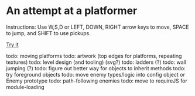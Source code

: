 An attempt at a platformer
==========================

Instructions:
Use W,S,D or LEFT, DOWN, RIGHT arrow keys to move, SPACE to jump, and SHIFT to use pickups.

[Try it](http://nicmendoza.github.io/small-platformer)

todo: moving platforms
todo: artwork (top edges for platforms, repeating textures)
todo: level design (and tooling) (svg?)
todo: ladders (?)
todo: wall jumping (?)
todo: figure out better way for objects to inherit methods
todo: try foreground objects
todo: move enemy types/logic into config object or Enemy prototype
todo: path-following enemies
todo: move to requireJS for module-loading